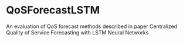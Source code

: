 # QoSForecastLSTM
An evaluation of QoS forecast methods described in paper Centralized Quality of Service Forecasting with LSTM Neural Networks
